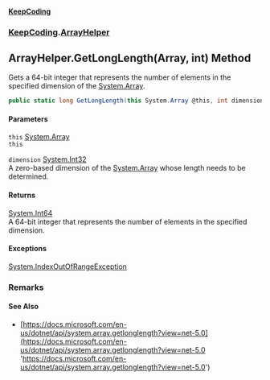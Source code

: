 #### [KeepCoding](index.md 'index')
### [KeepCoding](KeepCoding.md 'KeepCoding').[ArrayHelper](ArrayHelper.md 'KeepCoding.ArrayHelper')
## ArrayHelper.GetLongLength(Array, int) Method
Gets a 64-bit integer that represents the number of elements in the specified dimension of the [System.Array](https://docs.microsoft.com/en-us/dotnet/api/System.Array 'System.Array').  
```csharp
public static long GetLongLength(this System.Array @this, int dimension);
```
#### Parameters
<a name='KeepCoding.ArrayHelper.GetLongLength(System.Array.int).this'></a>
`this` [System.Array](https://docs.microsoft.com/en-us/dotnet/api/System.Array 'System.Array')  
`this`
  
<a name='KeepCoding.ArrayHelper.GetLongLength(System.Array.int).dimension'></a>
`dimension` [System.Int32](https://docs.microsoft.com/en-us/dotnet/api/System.Int32 'System.Int32')  
A zero-based dimension of the [System.Array](https://docs.microsoft.com/en-us/dotnet/api/System.Array 'System.Array') whose length needs to be determined.
  
#### Returns
[System.Int64](https://docs.microsoft.com/en-us/dotnet/api/System.Int64 'System.Int64')  
A 64-bit integer that represents the number of elements in the specified dimension.
#### Exceptions
[System.IndexOutOfRangeException](https://docs.microsoft.com/en-us/dotnet/api/System.IndexOutOfRangeException 'System.IndexOutOfRangeException')  
### Remarks
#### See Also
- [https://docs.microsoft.com/en-us/dotnet/api/system.array.getlonglength?view=net-5.0](https://docs.microsoft.com/en-us/dotnet/api/system.array.getlonglength?view=net-5.0 'https://docs.microsoft.com/en-us/dotnet/api/system.array.getlonglength?view=net-5.0')
